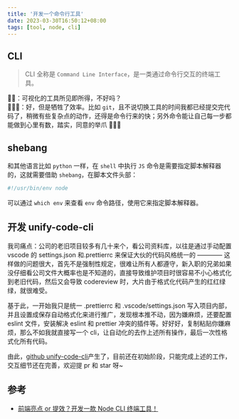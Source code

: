 ```yaml
---
title: '开发一个命令行工具'
date: 2023-03-30T16:50:12+08:00
tags: [tool, node, cli]
---
```


## CLI

> CLI 全称是 `Command Line Interface`，是一类通过命令行交互的终端工具。

👴🏻：可视化的工具所见即所得，不好吗？  
👩🏻‍🌾：好，但是牺牲了效率。比如 `git`，且不说切换工具的时间我都已经提交完代码了，稍微有些复杂点的动作，还得是命令行来的快；另外命令能让自己每一步都能做到心里有数，踏实，同意的举爪 🙋🏻‍♀️

## shebang

和其他语言比如 `python` 一样，在 `shell` 中执行 `JS` 命令是需要指定脚本解释器的，这就需要借助 `shebang`，在脚本文件头部：

```sh
#!/usr/bin/env node
```

可以通过 `which env` 来查看 `env` 命令路径，使用它来指定脚本解释器。

## 开发 unify-code-cli

我司痛点：公司的老旧项目较多有几十来个，看公司资料库，以往是通过手动配置 vscode 的 settings.json 和.prettierrc 来保证大伙的代码风格统一的 ———— 这样做的问题很大，首先不是强制性规定，很难让所有人都遵守，新入职的兄弟如果没仔细看公司文件大概率也是不知道的，直接导致维护项目时很容易不小心格式化到老旧代码，然后又会导致 codereview 时，大片由于格式化代码产生的红红绿绿，就很难受。

基于此，一开始我只是统一 .prettierrc 和 .vscode/settings.json 写入项目内部，并且设置成保存自动格式化来进行推广，发现根本推不动，因为嫌麻烦，还要配置 eslint 文件，安装解决 eslint 和 prettier 冲突的插件等。好好好，复制粘贴你嫌麻烦，那么不如我就直接写一个 cli，让自动化的去作上述所有操作，最后一次性格式化所有代码。

由此，[github unify-code-cli](https://github.com/yokiizx/UnifyCodeCli)产生了，目前还在初始阶段，只能完成上述的工作，交互细节还在完善，欢迎提 pr 和 star 呀~

## 参考

- [前端亮点 or 提效？开发一款 Node CLI 终端工具！](https://juejin.cn/post/7178666619135066170)
